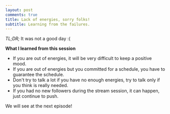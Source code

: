 ```yaml
---
layout: post
comments: true
title: Lack of energies, sorry folks!
subtitle: Learning from the failures.
---
```


*TL;DR;* It was not a good day :(

**What I learned from this session**

* If you are out of energies, it will be very difficult to keep a positive mood.
* If you are out of energies but you committed for a schedule, you have to guarantee the schedule.
* Don't try to talk a lot if you have no enough energies, try to talk only if you think is really needed.
* If you had no new followers during the stream session, it can happen, just continue to push.

We will see at the next episode!
